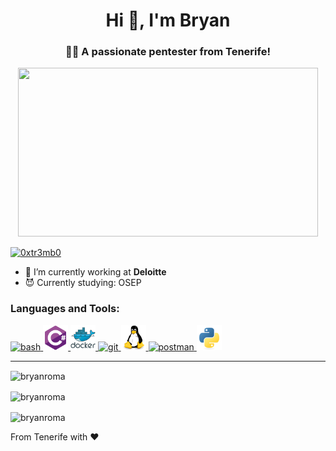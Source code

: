 <h1 align="center">Hi 👋, I'm Bryan</h1>
<h3 align="center">👨‍💻 A passionate pentester from Tenerife!</h3>

<div align="center">
<img src="https://media.giphy.com/media/J8t9H4Z7Wp3fq/giphy.gif" width="480" height="270" frameBorder="0" class="giphy-embed" allowFullScreen>
</div>


<p align="left"> <a href="https://twitter.com/0xtr3mb0" target="blank"><img src="https://img.shields.io/twitter/follow/0xtr3mb0?logo=twitter&style=for-the-badge" alt="0xtr3mb0" /></a> </p>

- 🔭  I’m currently working at **Deloitte**
- 😈  Currently studying: OSEP


<h3 align="left">Languages and Tools:</h3>
<p align="left"> <a href="https://www.gnu.org/software/bash/" target="_blank"> <img src="https://www.vectorlogo.zone/logos/gnu_bash/gnu_bash-icon.svg" alt="bash" width="40" height="40"/> </a>  <a href="https://www.w3schools.com/cs/" target="_blank"> <img src="https://raw.githubusercontent.com/devicons/devicon/master/icons/csharp/csharp-original.svg" alt="csharp" width="40" height="40"/> </a> <a href="https://www.docker.com/" target="_blank"> <img src="https://raw.githubusercontent.com/devicons/devicon/master/icons/docker/docker-original-wordmark.svg" alt="docker" width="40" height="40"/> </a> <a href="https://git-scm.com/" target="_blank"> <img src="https://www.vectorlogo.zone/logos/git-scm/git-scm-icon.svg" alt="git" width="40" height="40"/> </a> <a href="https://www.linux.org/" target="_blank"> <img src="https://raw.githubusercontent.com/devicons/devicon/master/icons/linux/linux-original.svg" alt="linux" width="40" height="40"/> </a> <a href="https://postman.com" target="_blank"> <img src="https://www.vectorlogo.zone/logos/getpostman/getpostman-icon.svg" alt="postman" width="40" height="40"/> </a> <a href="https://www.python.org" target="_blank"> <img src="https://raw.githubusercontent.com/devicons/devicon/master/icons/python/python-original.svg" alt="python" width="40" height="40"/> </a> </p>

-------

<p><img align="center" src="https://github-readme-stats.vercel.app/api/top-langs?username=bryanroma&show_icons=true&theme=dracula&locale=en&layout=compact" alt="bryanroma" /></p>

<p><img align="center" src="https://github-readme-stats.vercel.app/api?username=bryanroma&show_icons=true&theme=dracula&locale=en" alt="bryanroma" /></p>

<p><img align="center" src="https://github-readme-streak-stats.herokuapp.com/?user=bryanroma&theme=dark" alt="bryanroma" /></p>

From Tenerife with ❤️
